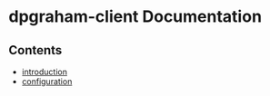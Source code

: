 # dpgraham-client Documentation

## Contents

- [introduction](../README.md)
- [configuration](./configuration.md)